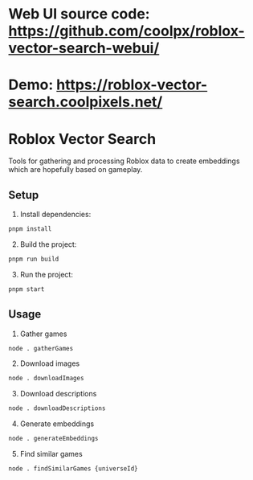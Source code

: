 # Web UI source code: https://github.com/coolpx/roblox-vector-search-webui/
# Demo: https://roblox-vector-search.coolpixels.net/

# Roblox Vector Search

Tools for gathering and processing Roblox data to create embeddings which are hopefully based on gameplay.

## Setup

1. Install dependencies:

```sh
pnpm install
```

2. Build the project:

```sh
pnpm run build
```

3. Run the project:

```sh
pnpm start
```

## Usage

1. Gather games

```sh
node . gatherGames
```

2. Download images

```sh
node . downloadImages
```

3. Download descriptions

```sh
node . downloadDescriptions
```

4. Generate embeddings

```sh
node . generateEmbeddings
```

5. Find similar games

```sh
node . findSimilarGames {universeId}
```

